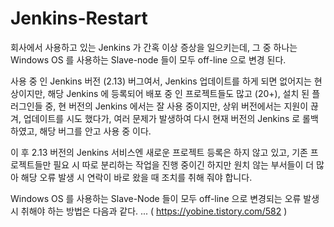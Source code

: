 # Jenkins-Restart 
 
회사에서 사용하고 있는 Jenkins 가 간혹 이상 증상을 일으키는데, 그 중 하나는 Windows OS 를 사용하는 Slave-node 들이 모두 off-line 으로 변경 된다.

사용 중 인 Jenkins 버전 (2.13) 버그여서, Jenkins 업데이트를 하게 되면 없어지는 현상이지만, 해당 Jenkins 에 등록되어 배포 중 인 프로젝트들도 많고 (20+), 설치 된 플러그인들 중, 현 버전의 Jenkins 에서는 잘 사용 중이지만, 상위 버전에서는 지원이 끊겨, 업데이트를 시도 했다가, 여러 문제가 발생하여 다시 현재 버전의 Jenkins 로 롤백하였고, 해당 버그를 안고 사용 중 이다.

이 후 2.13 버전의 Jenkins 서비스엔 새로운 프로젝트 등록은 하지 않고 있고, 기존 프로젝트들만 필요 시 따로 분리하는 작업을 진행 중이긴 하지만 원치 않는 부서들이 더 많아 해당 오류 발생 시 연락이 바로 왔을 때 조치를 취해 줘야 합니다.

Windows OS 를 사용하는 Slave-Node 들이 모두 off-line 으로 변경되는 오류 발생 시 취해야 하는 방법은 다음과 같다. ... ( https://yobine.tistory.com/582 )

